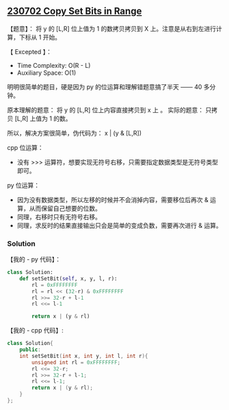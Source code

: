 ## [230702 Copy Set Bits in Range](https://practice.geeksforgeeks.org/problems/copy-set-bits-in-range0623/1)

【题意】： 将 y 的 [L,R] 位上值为 1 的数拷贝拷贝到 X 上。注意是从右到左进行计算，下标从 1 开始。

【 Excepted 】：
- Time Complexity: O(R - L)
- Auxiliary Space: O(1)

明明很简单的题目，硬是因为 py 的位运算和理解错题意搞了半天 —— 40 多分钟。

原本理解的题意： 将 y 的 [L,R] 位上内容直接拷贝到 x 上 。
实际的题意： 只拷贝 [L,R] 上值为 1 的数。

所以，解决方案很简单，伪代码为： x | (y & [L,R])

cpp 位运算：
- 没有 >>> 运算符，想要实现无符号右移，只需要指定数据类型是无符号类型即可。

py 位运算：
- 因为没有数据类型，所以左移的时候并不会消掉内容，需要移位后再次 & 运算，从而保留自己想要的位数。
- 同理，右移时只有无符号右移。
- 同理，求反时的结果直接输出只会是简单的变成负数，需要再次进行 & 运算。

### Solution

【我的 - py 代码】：
```py
class Solution:
    def setSetBit(self, x, y, l, r):
        rl = 0xFFFFFFFF
        rl = rl << (32-r) & 0xFFFFFFFF
        rl >>= 32-r + l-1
        rl <<= l-1

        return x | (y & rl)
```

【我的 - cpp 代码】:
```cpp
class Solution{
    public:
    int setSetBit(int x, int y, int l, int r){
        unsigned int rl = 0xFFFFFFFF;
        rl <<= 32-r;
        rl >>= 32-r + l-1;
        rl <<= l-1;
        return x | (y & rl);
    }
};
```